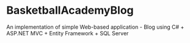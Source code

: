 # BasketballAcademyBlog
An implementation of simple Web-based application - Blog using C# + ASP.NET MVC + Entity Framework + SQL Server
